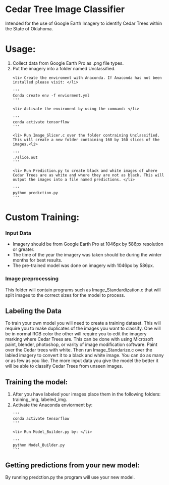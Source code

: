# Cedar Tree Image Classifier

<p> Intended for the use of Google Earth Imagery to identify Cedar Trees within the State of Oklahoma.</p>

# Usage:
<ol>
	<li> Collect data from Google Earth Pro as .png file types.</li>
	<li> Put the imagery into a folder named Unclassified.</li>

	<li> Create the enviroment with Anaconda. If Anaconda has not been installed please visit: </li>

	'''
	Conda create env -f enviorment.yml
	'''	

	<li> Activate the enviroment by using the command: </li>

	'''
	conda activate tensorflow
	'''

	<li> Run Image_Slicer.c over the folder contraining Unclassified. This will create a new folder containing 160 by 160 slices of the images.<li>
        
	'''
	./slice.out
	'''
 
	<li> Run Prediction.py to create black and white images of where Cedar Trees are as white and where they are not as black. This will
	output the images into a file named predictions. </li>

	'''
	python prediction.py
	'''	
</ol>

#  Custom Training:
 
### Input Data
<ul>
	<li>Imagery should be from Google Earth Pro at 1046px by 586px resolution or greater.</li>
        <li>The time of the year the imagery was taken should be during the winter months for best results.</li>
        <li>The pre-trained model was done on imagery with 1046px by 586px.</li>
</ul>


### Image preprocessing
<p> This folder will contain programs such as Image_Standardization.c that will split images to the correct sizes for the model to process.</p>

## Labeling the Data
<p> To train your own model you will need to create a training dataset. This will require you to make duplicates of the images you want to classify.
One will be in normal RGB color the other will require you to edit the imagery marking where Cedar Trees are. This can be done with using Microsoft
paint, blender, photoshop, or varity of image modification software. Paint over the Cedar trees with white. Then run Image_Standarize.c over the 
labled imagery to convert it to a black and white image. You can do as many or as few as you like. The more input data you give the model the
better it will be able to classify Cedar Trees from unseen images.</p>

## Training the model:
<ol>
	<li> After you have labeled your images place them in the following folders: training_img, labeled_img. </li>
	<li> Activate the Anaconda enviorment by: </li>
	
	'''
	conda activate tensorflow
	'''
	
	<li> Run Model_Builder.py by: </li>

	'''
	python Model_Builder.py
	'''

</ol>

## Getting predictions from your new model:
<p> By running predction.py the program will use your new model. </p>


